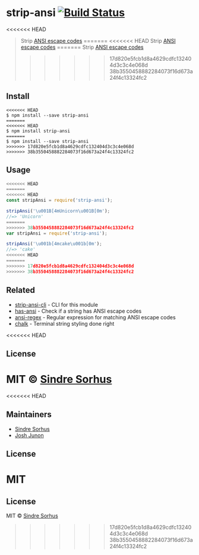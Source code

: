 # strip-ansi [![Build Status](https://travis-ci.org/chalk/strip-ansi.svg?branch=master)](https://travis-ci.org/chalk/strip-ansi)

<<<<<<< HEAD
> Strip [ANSI escape codes](http://en.wikipedia.org/wiki/ANSI_escape_code)
=======
<<<<<<< HEAD
> Strip [ANSI escape codes](https://en.wikipedia.org/wiki/ANSI_escape_code)
=======
> Strip [ANSI escape codes](http://en.wikipedia.org/wiki/ANSI_escape_code)
>>>>>>> 17d820e5fcb1d8a4629cdfc132404d3c3c4e068d
>>>>>>> 38b3550458882284073f16d673a24f4c13324fc2


## Install

```
<<<<<<< HEAD
$ npm install --save strip-ansi
=======
<<<<<<< HEAD
$ npm install strip-ansi
=======
$ npm install --save strip-ansi
>>>>>>> 17d820e5fcb1d8a4629cdfc132404d3c3c4e068d
>>>>>>> 38b3550458882284073f16d673a24f4c13324fc2
```


## Usage

```js
<<<<<<< HEAD
=======
<<<<<<< HEAD
const stripAnsi = require('strip-ansi');

stripAnsi('\u001B[4mUnicorn\u001B[0m');
//=> 'Unicorn'
=======
>>>>>>> 38b3550458882284073f16d673a24f4c13324fc2
var stripAnsi = require('strip-ansi');

stripAnsi('\u001b[4mcake\u001b[0m');
//=> 'cake'
<<<<<<< HEAD
=======
>>>>>>> 17d820e5fcb1d8a4629cdfc132404d3c3c4e068d
>>>>>>> 38b3550458882284073f16d673a24f4c13324fc2
```


## Related

- [strip-ansi-cli](https://github.com/chalk/strip-ansi-cli) - CLI for this module
- [has-ansi](https://github.com/chalk/has-ansi) - Check if a string has ANSI escape codes
- [ansi-regex](https://github.com/chalk/ansi-regex) - Regular expression for matching ANSI escape codes
- [chalk](https://github.com/chalk/chalk) - Terminal string styling done right


<<<<<<< HEAD
## License

MIT © [Sindre Sorhus](http://sindresorhus.com)
=======
<<<<<<< HEAD
## Maintainers

- [Sindre Sorhus](https://github.com/sindresorhus)
- [Josh Junon](https://github.com/qix-)


## License

MIT
=======
## License

MIT © [Sindre Sorhus](http://sindresorhus.com)
>>>>>>> 17d820e5fcb1d8a4629cdfc132404d3c3c4e068d
>>>>>>> 38b3550458882284073f16d673a24f4c13324fc2
